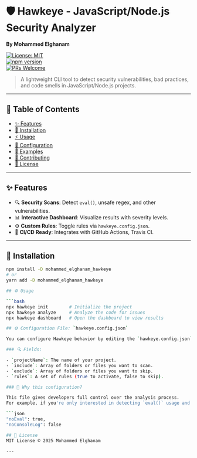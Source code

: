 # 🛡️ Hawkeye - JavaScript/Node.js Security Analyzer  
**By Mohammed Elghanam**  

[![License: MIT](https://img.shields.io/badge/License-MIT-blue.svg)](https://opensource.org/licenses/MIT)  
[![npm version](https://badge.fury.io/js/mohammed_elghanam_hawkeye.svg)](https://www.npmjs.com/package/mohammed_elghanam_hawkeye)  
[![PRs Welcome](https://img.shields.io/badge/PRs-welcome-brightgreen.svg)](CONTRIBUTING.md)  

> A lightweight CLI tool to detect security vulnerabilities, bad practices, and code smells in JavaScript/Node.js projects.  

---

## 📌 Table of Contents  
- [✨ Features](#-features)  
- [🚀 Installation](#-installation)  
- [⚡ Usage](#-usage)  
- [🔧 Configuration](#-configuration)  
- [📸 Examples](#-examples)  
- [🤝 Contributing](#-contributing)  
- [📜 License](#-license)  

---

## ✨ Features  
- 🔍 **Security Scans**: Detect `eval()`, unsafe regex, and other vulnerabilities.  
- 📊 **Interactive Dashboard**: Visualize results with severity levels.  
- ⚙️ **Custom Rules**: Toggle rules via `hawkeye.config.json`.  
- 🚦 **CI/CD Ready**: Integrates with GitHub Actions, Travis CI.  

---

## 🚀 Installation  
```bash
npm install -D mohammed_elghanam_hawkeye
# or
yarn add -D mohammed_elghanam_hawkeye

## ⚙️ Usage

```bash
npx hawkeye init        # Initialize the project
npx hawkeye analyze     # Analyze the code for issues
npx hawkeye dashboard   # Open the dashboard to view results

## ⚙️ Configuration File: `hawkeye.config.json`

You can configure Hawkeye behavior by editing the `hawkeye.config.json` file. This file allows you to control what parts of your code are scanned and which rules to activate.

### 🔍 Fields:

- `projectName`: The name of your project.
- `include`: Array of folders or files you want to scan.
- `exclude`: Array of folders or files you want to skip.
- `rules`: A set of rules (true to activate, false to skip).

### 🎯 Why this configuration?

This file gives developers full control over the analysis process.  
For example, if you're only interested in detecting `eval()` usage and don't want to test for `console.log`, you can simply set:

```json
"noEval": true,
"noConsoleLog": false

## 📄 License
MIT License © 2025 Mohammed Elghanam

---
